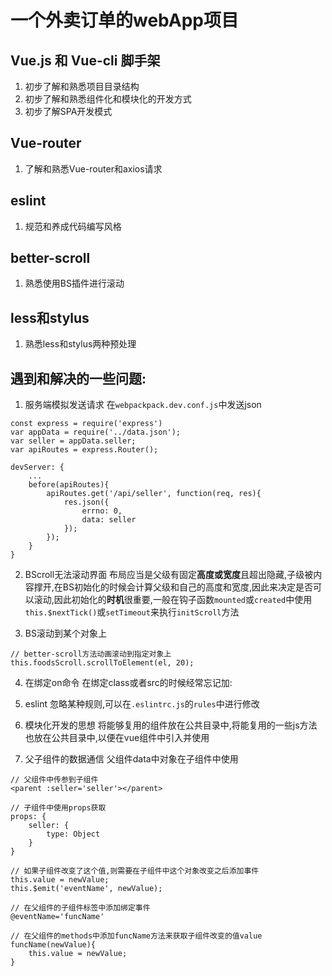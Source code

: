 
# 一个外卖订单的webApp项目
## Vue.js 和 Vue-cli 脚手架
1. 初步了解和熟悉项目目录结构
2. 初步了解和熟悉组件化和模块化的开发方式
3. 初步了解SPA开发模式

## Vue-router
1. 了解和熟悉Vue-router和axios请求

## eslint
1. 规范和养成代码编写风格

## better-scroll
1. 熟悉使用BS插件进行滚动

## less和stylus
1. 熟悉less和stylus两种预处理

## 遇到和解决的一些问题: 
1. 服务端模拟发送请求
在`webpackpack.dev.conf.js`中发送json
```
const express = require('express')
var appData = require('../data.json');
var seller = appData.seller;
var apiRoutes = express.Router();

devServer: {
    ...
    before(apiRoutes){
        apiRoutes.get('/api/seller', function(req, res){
            res.json({
                errno: 0,
                data: seller
            });
        });
    }
}
```
2. BScroll无法滚动界面
布局应当是父级有固定**高度或宽度**且超出隐藏,子级被内容撑开,在BS初始化的时候会计算父级和自己的高度和宽度,因此来决定是否可以滚动,因此初始化的**时机**很重要,一般在钩子函数`mounted`或`created`中使用`this.$nextTick()`或`setTimeout`来执行`initScroll`方法

3. BS滚动到某个对象上
```
// better-scroll方法动画滚动到指定对象上
this.foodsScroll.scrollToElement(el, 20);
```
4. 在绑定on命令
在绑定class或者src的时候经常忘记加:

5. eslint
忽略某种规则,可以在`.eslintrc.js`的`rules`中进行修改

6. 模块化开发的思想
将能够复用的组件放在公共目录中,将能复用的一些js方法也放在公共目录中,以便在vue组件中引入并使用

7. 父子组件的数据通信
父组件data中对象在子组件中使用
```
// 父组件中传参到子组件
<parent :seller='seller'></parent>

// 子组件中使用props获取
props: {
    seller: {
        type: Object
    }
}

// 如果子组件改变了这个值,则需要在子组件中这个对象改变之后添加事件
this.value = newValue;
this.$emit('eventName', newValue);

// 在父组件的子组件标签中添加绑定事件
@eventName='funcName'

// 在父组件的methods中添加funcName方法来获取子组件改变的值value
funcName(newValue){
    this.value = newValue;
}

